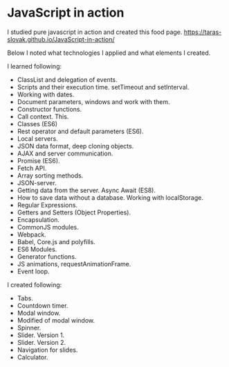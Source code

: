 # JavaScript in action

I studied pure javascript in action and created this food page.
https://taras-slovak.github.io/JavaScript-in-action/

Below I noted what technologies I applied and what elements I created.

I learned following:
- ClassList and delegation of events.
- Scripts and their execution time. setTimeout and setInterval.
- Working with dates.
- Document parameters, windows and work with them.
- Constructor functions.
- Call context. This.
- Classes (ES6)
- Rest operator and default parameters (ES6).
- Local servers.
- JSON data format, deep cloning objects.
- AJAX and server communication.
- Promise (ES6).
- Fetch API.
- Array sorting methods.
- JSON-server.
- Getting data from the server. Async Await (ES8).
- How to save data without a database. Working with localStorage.
- Regular Expressions.
- Getters and Setters (Object Properties).
- Encapsulation.
- CommonJS modules.
- Webpack.
- Babel, Core.js and polyfills.
- ES6 Modules.
- Generator functions.
- JS animations, requestAnimationFrame.
- Event loop.

I created following:
- Tabs.
- Countdown timer.
- Modal window.
- Modified of modal window.
- Spinner.
- Slider. Version 1.
- Slider. Version 2.
- Navigation for slides.
- Calculator.
